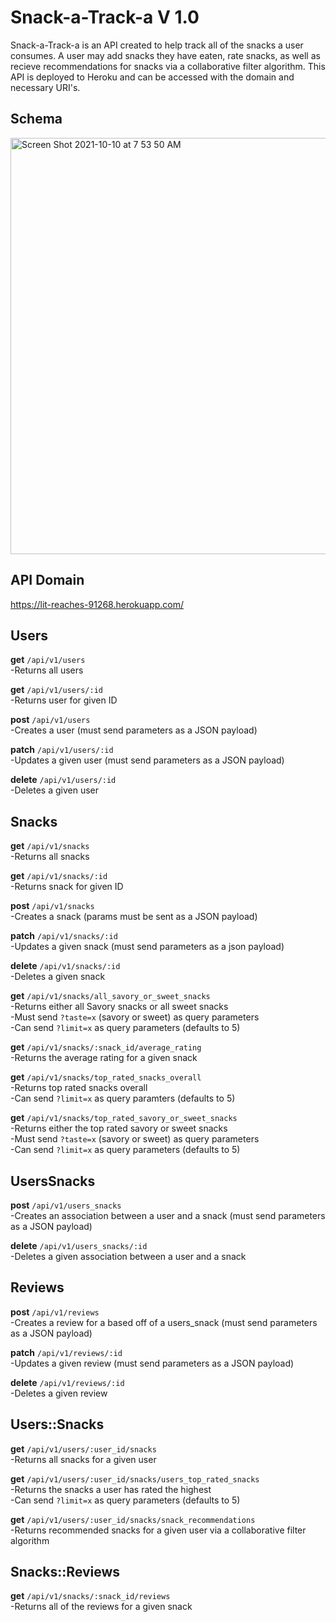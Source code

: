 # Snack-a-Track-a V 1.0
Snack-a-Track-a is an API created to help track all of the snacks a user consumes. A user may add snacks they have eaten, rate snacks, as well as recieve recommendations for snacks via a collaborative filter algorithm. This API is deployed to Heroku and can be accessed with the domain and necessary URI's.

## Schema

<img width="666" alt="Screen Shot 2021-10-10 at 7 53 50 AM" src="https://user-images.githubusercontent.com/78196294/136698698-76972f41-524b-46e3-8729-135d4af0ba4f.png">

## API Domain
https://lit-reaches-91268.herokuapp.com/

## Users
**get** `/api/v1/users` </br>
  -Returns all users

**get** `/api/v1/users/:id` </br>
  -Returns user for given ID
  
**post** `/api/v1/users` </br>
  -Creates a user (must send parameters as a JSON payload)
  
**patch** `/api/v1/users/:id` </br>
  -Updates a given user (must send parameters as a JSON payload)
  
**delete** `/api/v1/users/:id` </br>
  -Deletes a given user
  
## Snacks
**get** `/api/v1/snacks` </br>
  -Returns all snacks
  
**get** `/api/v1/snacks/:id` </br>
  -Returns snack for given ID

**post** `/api/v1/snacks` </br>
  -Creates a snack (params must be sent as a JSON payload)
  
**patch** `/api/v1/snacks/:id` </br>
  -Updates a given snack (must send parameters as a json payload)
  
**delete** `/api/v1/snacks/:id` </br>
  -Deletes a given snack
  
**get** `/api/v1/snacks/all_savory_or_sweet_snacks` </br>
  -Returns either all Savory snacks or all sweet snacks </br>
  -Must send `?taste=x` (savory or sweet) as query parameters </br>
  -Can send `?limit=x` as query parameters (defaults to 5)
  
**get** `/api/v1/snacks/:snack_id/average_rating` </br>
  -Returns the average rating for a given snack </br>

**get** `/api/v1/snacks/top_rated_snacks_overall` </br>
  -Returns top rated snacks overall </br>
  -Can send `?limit=x` as query paramters (defaults to 5)

**get** `/api/v1/snacks/top_rated_savory_or_sweet_snacks` </br>
  -Returns either the top rated savory or sweet snacks </br>
  -Must send `?taste=x` (savory or sweet) as query parameters </br>
  -Can send `?limit=x` as query parameters (defaults to 5)
  
## UsersSnacks
**post** `/api/v1/users_snacks` </br>
  -Creates an association between a user and a snack (must send parameters as a JSON payload)
  
**delete** `/api/v1/users_snacks/:id` </br>
  -Deletes a given association between a user and a snack
  
## Reviews
**post** `/api/v1/reviews` </br>
  -Creates a review for a based off of a users_snack (must send parameters as a JSON payload)
  
**patch** `/api/v1/reviews/:id` </br>
  -Updates a given review (must send parameters as a JSON payload)
  
**delete** `/api/v1/reviews/:id` </br>
  -Deletes a given review

## Users::Snacks
**get** `/api/v1/users/:user_id/snacks` </br>
  -Returns all snacks for a given user
  
**get** `/api/v1/users/:user_id/snacks/users_top_rated_snacks` </br>
  -Returns the snacks a user has rated the highest </br>
  -Can send `?limit=x` as query parameters (defaults to 5)
  
**get** `/api/v1/users/:user_id/snacks/snack_recommendations` </br>
  -Returns recommended snacks for a given user via a collaborative filter algorithm

## Snacks::Reviews
**get** `/api/v1/snacks/:snack_id/reviews` </br>
  -Returns all of the reviews for a given snack
